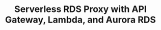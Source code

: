 ---
title: "Serverless RDS Proxy with API Gateway, Lambda, and Aurora RDS"
description: "Serverless RDS Proxy demonstrates how Aurora cluster can be accessed with and without using a proxy."
hide_feedback: true
hide_readingtime: true
type: applications
tags:
- rds-proxy
---